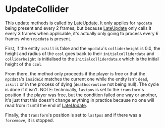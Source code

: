 # UpdateCollider

This update methods is called by [LateUpdate](Unity%20events/LateUpdate.md). It only applies for `npcdata` being present and every 2 frames, but because [LateUpdate](Unity%20events/LateUpdate.md) only calls it every 3 frames when applicable, it's actually only going to process every 6 frames when `npcdata` is present.

First, if the entity `iskill` is false and the `npcdata`'s `colliderheight` is 0.0, the height and radius of the `ccol` goes back to their `initialcolliderdata` and `colliderheight` is initialised to the `initialcolliderdata`.x which is the initial height of the `ccol`.

From there, the method only proceeds if the player is free or that the `npcdata`'s `insideid` matches the current one while the entity isn't `dead`, `iskill` or in the process of dying (`deathcoroutine` not being null). The cycle is done if it isn't. NOTE: technically, `lastpos` is set to the `transform`'s position if the player was free, but the condition failed one way or another, it's just that this doesn't change anything in practice because no one will read from it until the end of [LateUpdate](Unity%20events/LateUpdate.md).

Finally, the `transform`'s position is set to `lastpos` and if there was a `forcemove`, it is stopped.
